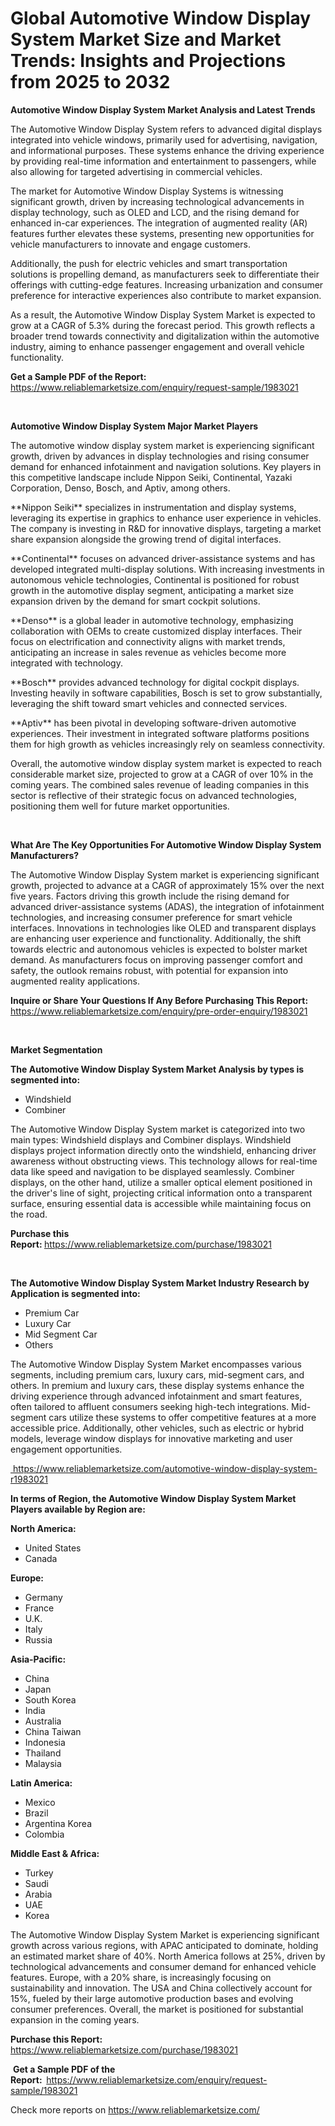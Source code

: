 <p><h1>Global Automotive Window Display System Market Size and Market Trends: Insights and Projections from 2025 to 2032</h1></p><p><strong>Automotive Window Display System Market Analysis and Latest Trends</strong></p>
<p><p>The Automotive Window Display System refers to advanced digital displays integrated into vehicle windows, primarily used for advertising, navigation, and informational purposes. These systems enhance the driving experience by providing real-time information and entertainment to passengers, while also allowing for targeted advertising in commercial vehicles.</p><p>The market for Automotive Window Display Systems is witnessing significant growth, driven by increasing technological advancements in display technology, such as OLED and LCD, and the rising demand for enhanced in-car experiences. The integration of augmented reality (AR) features further elevates these systems, presenting new opportunities for vehicle manufacturers to innovate and engage customers.</p><p>Additionally, the push for electric vehicles and smart transportation solutions is propelling demand, as manufacturers seek to differentiate their offerings with cutting-edge features. Increasing urbanization and consumer preference for interactive experiences also contribute to market expansion. </p><p>As a result, the Automotive Window Display System Market is expected to grow at a CAGR of 5.3% during the forecast period. This growth reflects a broader trend towards connectivity and digitalization within the automotive industry, aiming to enhance passenger engagement and overall vehicle functionality.</p></p>
<p><strong>Get a Sample PDF of the Report:&nbsp;</strong> <a href="https://www.reliablemarketsize.com/enquiry/request-sample/1983021?utm_campaign=3563&utm_medium=2&utm_source=Github&utm_content=ia&utm_term=31032025&utm_id=automotive-window-display-system">https://www.reliablemarketsize.com/enquiry/request-sample/1983021</a></p>
<p>&nbsp;</p>
<p><strong>Automotive Window Display System Major Market Players</strong></p>
<p><p>The automotive window display system market is experiencing significant growth, driven by advances in display technologies and rising consumer demand for enhanced infotainment and navigation solutions. Key players in this competitive landscape include Nippon Seiki, Continental, Yazaki Corporation, Denso, Bosch, and Aptiv, among others.</p><p>**Nippon Seiki** specializes in instrumentation and display systems, leveraging its expertise in graphics to enhance user experience in vehicles. The company is investing in R&D for innovative displays, targeting a market share expansion alongside the growing trend of digital interfaces.</p><p>**Continental** focuses on advanced driver-assistance systems and has developed integrated multi-display solutions. With increasing investments in autonomous vehicle technologies, Continental is positioned for robust growth in the automotive display segment, anticipating a market size expansion driven by the demand for smart cockpit solutions.</p><p>**Denso** is a global leader in automotive technology, emphasizing collaboration with OEMs to create customized display interfaces. Their focus on electrification and connectivity aligns with market trends, anticipating an increase in sales revenue as vehicles become more integrated with technology.</p><p>**Bosch** provides advanced technology for digital cockpit displays. Investing heavily in software capabilities, Bosch is set to grow substantially, leveraging the shift toward smart vehicles and connected services.</p><p>**Aptiv** has been pivotal in developing software-driven automotive experiences. Their investment in integrated software platforms positions them for high growth as vehicles increasingly rely on seamless connectivity.</p><p>Overall, the automotive window display system market is expected to reach considerable market size, projected to grow at a CAGR of over 10% in the coming years. The combined sales revenue of leading companies in this sector is reflective of their strategic focus on advanced technologies, positioning them well for future market opportunities.</p></p>
<p>&nbsp;</p>
<p><strong>What Are The Key Opportunities For Automotive Window Display System Manufacturers?</strong></p>
<p><p>The Automotive Window Display System market is experiencing significant growth, projected to advance at a CAGR of approximately 15% over the next five years. Factors driving this growth include the rising demand for advanced driver-assistance systems (ADAS), the integration of infotainment technologies, and increasing consumer preference for smart vehicle interfaces. Innovations in technologies like OLED and transparent displays are enhancing user experience and functionality. Additionally, the shift towards electric and autonomous vehicles is expected to bolster market demand. As manufacturers focus on improving passenger comfort and safety, the outlook remains robust, with potential for expansion into augmented reality applications.</p></p>
<p><strong>Inquire or Share Your Questions If Any Before Purchasing This Report:</strong> <a href="https://www.reliablemarketsize.com/enquiry/pre-order-enquiry/1983021?utm_campaign=3563&utm_medium=2&utm_source=Github&utm_content=ia&utm_term=31032025&utm_id=automotive-window-display-system">https://www.reliablemarketsize.com/enquiry/pre-order-enquiry/1983021</a></p>
<p>&nbsp;</p>
<p><strong>Market Segmentation</strong></p>
<p><strong>The Automotive Window Display System Market Analysis by types is segmented into:</strong></p>
<p><ul><li>Windshield</li><li>Combiner</li></ul></p>
<p><p>The Automotive Window Display System market is categorized into two main types: Windshield displays and Combiner displays. Windshield displays project information directly onto the windshield, enhancing driver awareness without obstructing views. This technology allows for real-time data like speed and navigation to be displayed seamlessly. Combiner displays, on the other hand, utilize a smaller optical element positioned in the driver's line of sight, projecting critical information onto a transparent surface, ensuring essential data is accessible while maintaining focus on the road.</p></p>
<p><strong>Purchase this Report:&nbsp;</strong><a href="https://www.reliablemarketsize.com/purchase/1983021?utm_campaign=3563&utm_medium=2&utm_source=Github&utm_content=ia&utm_term=31032025&utm_id=automotive-window-display-system">https://www.reliablemarketsize.com/purchase/1983021</a></p>
<p>&nbsp;</p>
<p><strong>The Automotive Window Display System Market Industry Research by Application is segmented into:</strong></p>
<p><ul><li>Premium Car</li><li>Luxury Car</li><li>Mid Segment Car</li><li>Others</li></ul></p>
<p><p>The Automotive Window Display System Market encompasses various segments, including premium cars, luxury cars, mid-segment cars, and others. In premium and luxury cars, these display systems enhance the driving experience through advanced infotainment and smart features, often tailored to affluent consumers seeking high-tech integrations. Mid-segment cars utilize these systems to offer competitive features at a more accessible price. Additionally, other vehicles, such as electric or hybrid models, leverage window displays for innovative marketing and user engagement opportunities.</p></p>
<p><a href="https://www.reliablemarketsize.com/automotive-window-display-system-r1983021?utm_campaign=3563&utm_medium=2&utm_source=Github&utm_content=ia&utm_term=31032025&utm_id=automotive-window-display-system">&nbsp;https://www.reliablemarketsize.com/automotive-window-display-system-r1983021</a></p>
<p><strong>In terms of Region, the Automotive Window Display System Market Players available by Region are:</strong></p>
<p>
    <p> <strong> North America: </strong>
        <ul>
            <li>United States</li>
            <li>Canada</li>
        </ul>
        </p> 
    <p> <strong> Europe: </strong>
        <ul>
            <li>Germany</li>
            <li>France</li>
            <li>U.K.</li>
            <li>Italy</li>
            <li>Russia</li>
        </ul>
        </p> 
    <p> <strong> Asia-Pacific: </strong>
        <ul>
            <li>China</li>
            <li>Japan</li>
            <li>South Korea</li>
            <li>India</li>
            <li>Australia</li>
            <li>China Taiwan</li>
            <li>Indonesia</li>
            <li>Thailand</li>
            <li>Malaysia</li>
        </ul>
        </p> 
    <p> <strong> Latin America: </strong>
        <ul>
            <li>Mexico</li>
            <li>Brazil</li>
            <li>Argentina Korea</li>
            <li>Colombia</li>
        </ul>
        </p> 
    <p> <strong> Middle East & Africa: </strong>
        <ul>
            <li>Turkey</li>
            <li>Saudi</li>
            <li>Arabia</li>
            <li>UAE</li>
            <li>Korea</li>
        </ul>
    </p>
    </p>
<p><p>The Automotive Window Display System Market is experiencing significant growth across various regions, with APAC anticipated to dominate, holding an estimated market share of 40%. North America follows at 25%, driven by technological advancements and consumer demand for enhanced vehicle features. Europe, with a 20% share, is increasingly focusing on sustainability and innovation. The USA and China collectively account for 15%, fueled by their large automotive production bases and evolving consumer preferences. Overall, the market is positioned for substantial expansion in the coming years.</p></p>
<p><strong>Purchase this Report: </strong><a href="https://www.reliablemarketsize.com/purchase/1983021?utm_campaign=3563&utm_medium=2&utm_source=Github&utm_content=ia&utm_term=31032025&utm_id=automotive-window-display-system">https://www.reliablemarketsize.com/purchase/1983021</a></p>
<p>&nbsp;<strong>Get a Sample PDF of the Report:&nbsp;&nbsp;</strong><a href="https://www.reliablemarketsize.com/enquiry/request-sample/1983021?utm_campaign=3563&utm_medium=2&utm_source=Github&utm_content=ia&utm_term=31032025&utm_id=automotive-window-display-system">https://www.reliablemarketsize.com/enquiry/request-sample/1983021</a></p>
<p><strong></strong></p>
<p>Check more reports on <a href="https://www.reliablemarketsize.com/?utm_campaign=3563&utm_medium=2&utm_source=Github&utm_content=ia&utm_term=31032025&utm_id=automotive-window-display-system">https://www.reliablemarketsize.com/</a></p>